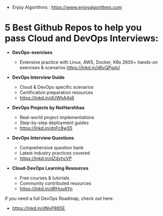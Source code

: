 - Enjoy Algorithms : https://www.enjoyalgorithms.com

# 5 Best Github Repos to help you pass Cloud and DevOps Interviews:

- **DevOps-exercises**
  - Extensive practice with Linux, AWS, Docker, K8s 2600+ hands-on exercises & scenarios https://lnkd.in/d6vQPgqU

- **DevOps Interview Guide**
  - Cloud & DevOps specific scenarios
  - Certification preparation resources
  - https://lnkd.in/dUWhA4s6

- **DevOps Projects by NotHarshhaa**
  - Real-world project implementations
  - Step-by-step deployment guides
  - https://lnkd.in/dnFc8wS5

- **DevOps Interview Questions**
  - Comprehensive question bank
  - Latest industry practices covered
  - https://lnkd.in/dZdvhcVP

- **Cloud-DevOps Learning Resources**
  - Free courses & tutorials
  - Community contributed resources
  - https://lnkd.in/dRHuuAYn

If you need a full DevOps Roadmap, check out here:
  - https://lnkd.in/dNyP88SE
